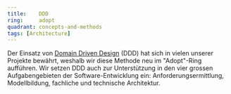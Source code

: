 ```yaml
---
title:    DDD  
ring:     adopt 
quadrant: concepts-and-methods
tags: [Architecture]
---
```


Der Einsatz von [Domain Driven Design][ddd] (DDD) hat sich in vielen unserer Projekte bewährt, weshalb wir diese Methode
neu im "Adopt"-Ring aufführen. Wir setzen DDD auch zur Unterstützung in den vier grossen Aufgabengebieten der
Software-Entwicklung ein: Anforderungsermittlung, Modellbildung, fachliche und technische Architektur.

[ddd]: https://martinfowler.com/tags/domain%20driven%20design.html